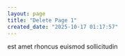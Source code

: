 ```yaml
---
layout: page
title: "Delete Page 1"
created_date: "2025-10-17 01:17:57"
---
```


est amet rhoncus euismod sollicitudin 

